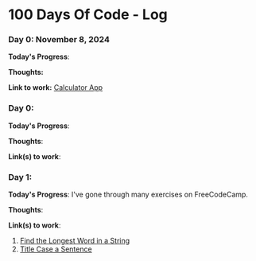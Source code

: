 # 100 Days Of Code - Log

### Day 0: November 8, 2024

**Today's Progress**: 

**Thoughts:** 

**Link to work:** [Calculator App](http://www.example.com)

### Day 0:

**Today's Progress**: 

**Thoughts**: 

**Link(s) to work**: 


### Day 1: 

**Today's Progress**: I've gone through many exercises on FreeCodeCamp.

**Thoughts**:

**Link(s) to work**:
1. [Find the Longest Word in a String](https://www.freecodecamp.com/challenges/find-the-longest-word-in-a-string)
2. [Title Case a Sentence](https://www.freecodecamp.com/challenges/title-case-a-sentence)

